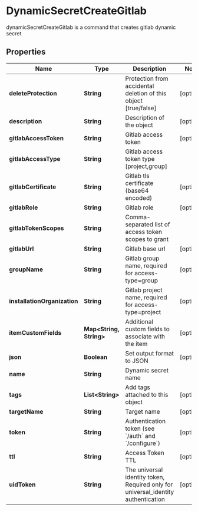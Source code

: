 

# DynamicSecretCreateGitlab

dynamicSecretCreateGitlab is a command that creates gitlab dynamic secret

## Properties

| Name | Type | Description | Notes |
|------------ | ------------- | ------------- | -------------|
|**deleteProtection** | **String** | Protection from accidental deletion of this object [true/false] |  [optional] |
|**description** | **String** | Description of the object |  [optional] |
|**gitlabAccessToken** | **String** | Gitlab access token |  [optional] |
|**gitlabAccessType** | **String** | Gitlab access token type [project,group] |  |
|**gitlabCertificate** | **String** | Gitlab tls certificate (base64 encoded) |  [optional] |
|**gitlabRole** | **String** | Gitlab role |  [optional] |
|**gitlabTokenScopes** | **String** | Comma-separated list of access token scopes to grant |  |
|**gitlabUrl** | **String** | Gitlab base url |  [optional] |
|**groupName** | **String** | Gitlab group name, required for access-type&#x3D;group |  [optional] |
|**installationOrganization** | **String** | Gitlab project name, required for access-type&#x3D;project |  [optional] |
|**itemCustomFields** | **Map&lt;String, String&gt;** | Additional custom fields to associate with the item |  [optional] |
|**json** | **Boolean** | Set output format to JSON |  [optional] |
|**name** | **String** | Dynamic secret name |  |
|**tags** | **List&lt;String&gt;** | Add tags attached to this object |  [optional] |
|**targetName** | **String** | Target name |  [optional] |
|**token** | **String** | Authentication token (see &#x60;/auth&#x60; and &#x60;/configure&#x60;) |  [optional] |
|**ttl** | **String** | Access Token TTL |  [optional] |
|**uidToken** | **String** | The universal identity token, Required only for universal_identity authentication |  [optional] |




